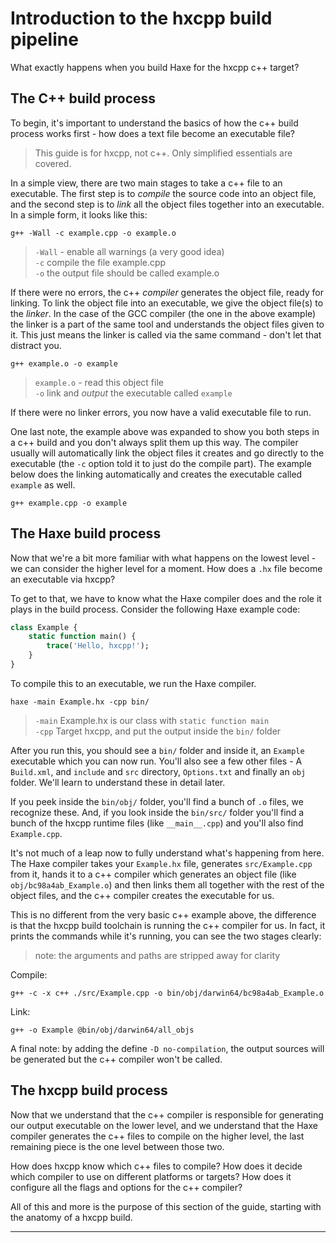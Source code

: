 # Introduction to the hxcpp build pipeline

What exactly happens when you build Haxe for the hxcpp c++ target?

## The C++ build process

To begin, it's important to understand the basics of how the c++ build process works first - how does a text file become an executable file?

> This guide is for hxcpp, not c++. Only simplified essentials are covered.

In a simple view, there are two main stages to take a c++ file to an executable. The first step is to _compile_ the source code into an object file, and the second step is to _link_ all the object files together into an executable. In a simple form, it looks like this:

`g++ -Wall -c example.cpp -o example.o `

> `-Wall` - enable all warnings (a very good idea)    
> `-c` compile the file example.cpp   
> `-o` the output file should be called example.o   

If there were no errors, the c++ _compiler_ generates the object file, ready for linking. To link the object file into an executable, we give the object file(s) to the _linker_. In the case of the GCC compiler (the one in the above example) the linker is a part of the same tool and understands the object files given to it. This just means the linker is called via the same command - don't let that distract you.

`g++ example.o -o example`

> `example.o` - read this object file   
> `-o` link and _output_ the executable called `example`  

If there were no linker errors, you now have a valid executable file to run.

One last note, the example above was expanded to show you both steps in a c++ build and you don't always split them up this way. The compiler usually will automatically link the object files it creates and go directly to the executable (the `-c` option told it to just do the compile part). The example below does the linking automatically and creates the executable called `example` as well.

`g++ example.cpp -o example`

## The Haxe build process

Now that we're a bit more familiar with what happens on the lowest level - we can consider the higher level for a moment. How does a `.hx` file become an executable via hxcpp?

To get to that, we have to know what the Haxe compiler does and the role it plays in the build process. Consider the following Haxe example code:

```haxe
class Example {
    static function main() {
        trace('Hello, hxcpp!');
    }
}
```

To compile this to an executable, we run the Haxe compiler.

`haxe -main Example.hx -cpp bin/`

> `-main` Example.hx is our class with `static function main`   
> `-cpp` Target hxcpp, and put the output inside the `bin/` folder

After you run this, you should see a `bin/` folder and inside it, an `Example` executable which you can now run. You'll also see a few other files - A `Build.xml`, and `include` and `src` directory, `Options.txt` and finally an `obj` folder. We'll learn to understand these in detail later.

If you peek inside the `bin/obj/` folder, you'll find a bunch of `.o` files, we recognize these. And, if you look inside the `bin/src/` folder you'll find a bunch of the hxcpp runtime files (like `__main__.cpp`) and you'll also find `Example.cpp`.

It's not much of a leap now to fully understand what's happening from here. The Haxe compiler takes your `Example.hx` file, generates `src/Example.cpp` from it, hands it to a c++ compiler which generates an object file (like `obj/bc98a4ab_Example.o`) and then links them all together with the rest of the object files, and the c++ compiler creates the executable for us.

This is no different from the very basic c++ example above, the difference is that the hxcpp build toolchain is running the c++ compiler for us. In fact, it prints the commands while it's running, you can see the two stages clearly:

>note: the arguments and paths are stripped away for clarity

Compile:

`g++ -c -x c++ ./src/Example.cpp -o bin/obj/darwin64/bc98a4ab_Example.o`

Link:

`g++ -o Example @bin/obj/darwin64/all_objs`


A final note: by adding the define `-D no-compilation`, the output sources will be generated but the c++ compiler won't be called.

## The hxcpp build process

Now that we understand that the c++ compiler is responsible for generating our output executable on the lower level, and we understand that the Haxe compiler generates the c++ files to compile on the higher level, the last remaining piece is the one level between those two.

How does hxcpp know which c++ files to compile? How does it decide which compiler to use on different platforms or targets? How does it configure all the flags and options for the c++ compiler?

All of this and more is the purpose of this section of the guide, starting with the anatomy of a hxcpp build.

---


